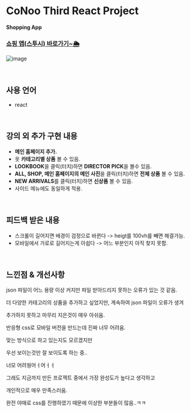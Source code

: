 # CoNoo Third React Project

**Shopping App**

### **[쇼핑 앱(스투시) 바로가기~🌦](https://stussy-react-router-final.vercel.app/)**
![image](https://images.onthelook.co.kr/b/h9qsoq74Ch1JjDwfRPBYqL.jpeg)

<br>

## 사용 언어
* react

<br>

## 강의 외 추가 구현 내용
* **메인 홈페이지 추가.**
* 옷 **카테고리별 상품** 볼 수 있음.
* **LOOKBOOK**을 클릭(터치)하면 **DIRECTOR PICK**을 볼수 있음.
* **ALL, SHOP, 메인 홈페이지의 메인 사진**을 클릭(터치)하면 **전체 상품** 볼 수 있음.
* **NEW ARRIVALS**를 클릭(터치)하면 **신상품** 볼 수 있음.
* 사이드 메뉴에도 동일하게 적용.

<br>

## **피드백 받은 내용**
* 스크롤이 길어지면 배경이 검정으로 바뀐다 -> heigt를 100vh를 빼면 해결가능.
* 모바일에서 가로로 길어지는게 아쉽다 -> 어느 부분인지 아직 찾지 못함.

<br>

## **느낀점 & 개선사항**
json 파일이 어느 용량 이상 커지만 파일 받아드리지 못하는 오류가 있는 것 같음.

더 다양한 카테고리의 상품을 추가하고 싶었지만, 계속하여 json 파일이 오류가 생겨

추가하지 못하고 마무리 지은것이 매우 아쉬움.

반응형 css로 모바일 버전을 만드는데 진짜 너무 어려움.

맞는 방식으로 하고 있는지도 모르겠지만

우선 보이는것만 잘 보이도록 하는 중..

너모 어려웡어ㅓ어ㅓㅓ

그래도 지금까지 만든 프로젝트 중에서 가장 완성도가 높다고 생각하고

개인적으로 매우 만족스러움.

완전 야매로 css를 진행하였기 때문에 이상한 부분들이 많음..ㅋㅋ
